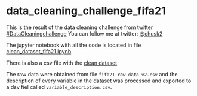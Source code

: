 # data_cleaning_challenge_fifa21

This is the result of the data cleaning challenge from twitter 
[#DataCleaningchallenge](https://twitter.com/hashtag/DataCleaningchallenge?src=hashtag_click)
You can follow me at twitter: [@chusk2](https://twitter.com/chusk2)

The jupyter notebook with all the code is located in file 
[clean_dataset_fifa21.ipynb](https://github.com/chusk2/data_cleaning_challenge_fifa21/blob/ffd2ce9ca9d7da8edf3d2a60c234480a67b96f4f/clean_dataset_fifa21.ipynb)

There is also a csv file with the 
[clean dataset](https://github.com/chusk2/data_cleaning_challenge_fifa21/blob/ffd2ce9ca9d7da8edf3d2a60c234480a67b96f4f/clean_dataset_fifa21.csv)

The raw data were obtained from file `fifa21 raw data v2.csv` and the description of every variable in the dataset was processed and exported to a dsv fiel called `variable_description.csv`. 
